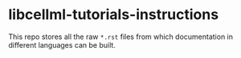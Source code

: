 # libcellml-tutorials-instructions
This repo stores all the raw `*.rst` files from which documentation in different languages can be built.
